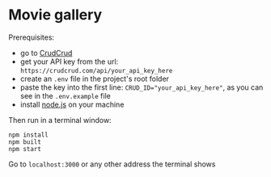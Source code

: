 # Movie gallery

Prerequisites:
- go to [CrudCrud](https://crudcrud.com/)
- get your API key from the url: `https://crudcrud.com/api/your_api_key_here`
- create an `.env` file in the project's root folder
- paste the key into the first line: `CRUD_ID="your_api_key_here"`, as you can see in the `.env.example` file
- install [node.js](https://nodejs.org/) on your machine

Then run in a terminal window:
```
npm install
npm built
npm start
```

Go to `localhost:3000` or any other address the terminal shows
